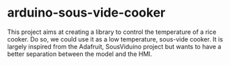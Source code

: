arduino-sous-vide-cooker
========================

This project aims at creating a library to control the temperature of a rice cooker.
Do so, we could use it as a low temperature, sous-vide cooker.
It is largely inspired from the Adafruit, SousViduino project but wants to have a better separation between the model and the HMI.

